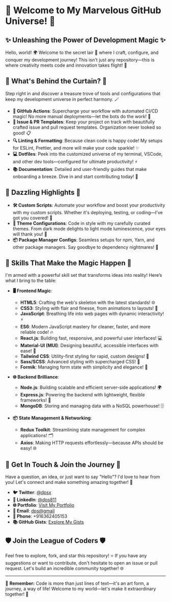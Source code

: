 # 🌟 **Welcome to My Marvelous GitHub Universe!** 🌟

## ✨ **Unleashing the Power of Development Magic** ✨

Hello, world! 🌍 Welcome to the secret lair 🏰 where I craft, configure, and conquer my development journey! This isn't just any repository—this is where creativity meets code and innovation takes flight! 🚀

## 🎩 **What's Behind the Curtain?** 🎩

Step right in and discover a treasure trove of tools and configurations that keep my development universe in perfect harmony. 🪄

- **🚀 GitHub Actions**: Supercharge your workflow with automated CI/CD magic! No more manual deployments—let the bots do the work! 🤖
- **📝 Issue & PR Templates**: Keep your project on track with beautifully crafted issue and pull request templates. Organization never looked so good! 📋
- **🔍 Linting & Formatting**: Because clean code is happy code! My setups for ESLint, Prettier, and more will make your code sparkle! ✨
- **💻 Dotfiles**: Peek into the customized universe of my terminal, VSCode, and other dev tools—configured for ultimate productivity! ⚡
- **📚 Documentation**: Detailed and user-friendly guides that make onboarding a breeze. Dive in and start contributing today! 🚀

## 🌟 **Dazzling Highlights** 🌟

- **🛠️ Custom Scripts**: Automate your workflow and boost your productivity with my custom scripts. Whether it's deploying, testing, or coding—I've got you covered! 💪
- **🎨 Theme Configurations**: Code in style with my carefully curated themes. From dark mode delights to light mode luminescence, your eyes will thank you! 🌈
- **📦 Package Manager Configs**: Seamless setups for npm, Yarn, and other package managers. Say goodbye to dependency nightmares! 🌟

## 💼 **Skills That Make the Magic Happen** 💼

I'm armed with a powerful skill set that transforms ideas into reality! Here’s what I bring to the table:

- **🖥️ Frontend Magic**:  
  - **HTML5**: Crafting the web's skeleton with the latest standards! 🌐  
  - **CSS3**: Styling with flair and finesse, from animations to layouts! 🎨  
  - **JavaScript**: Breathing life into web pages with dynamic interactivity! ⚡  
  - **ES6**: Modern JavaScript mastery for cleaner, faster, and more reliable code! 🔥  
  - **React.js**: Building fast, responsive, and powerful user interfaces! 💻  
  - **Material-UI (MUI)**: Designing beautiful, accessible interfaces with ease! 🌟  
  - **Tailwind CSS**: Utility-first styling for rapid, custom designs! 💨  
  - **Sass/SCSS**: Advanced styling with supercharged CSS! 🚀  
  - **Formik**: Managing form state with simplicity and elegance! 📝  

- **🌐 Backend Brilliance**:  
  - **Node.js**: Building scalable and efficient server-side applications! 🌍  
  - **Express.js**: Powering the backend with lightweight, flexible frameworks! 🚀  
  - **MongoDB**: Storing and managing data with a NoSQL powerhouse! 🗄️  

- **📦 State Management & Networking**:  
  - **Redux Toolkit**: Streamlining state management for complex applications! 🗂️  
  - **Axios**: Making HTTP requests effortlessly—because APIs should be easy! 🌐  

## 🎉 **Get In Touch & Join the Journey** 🎉

Have a question, an idea, or just want to say "Hello"? I'd love to hear from you! Let's connect and make something amazing together! 💫

- **🐦 Twitter**: [@dpsx](https://x.com/dps2k811)
- **💼 LinkedIn**: [@dps811](https://linkedin.com/in/dps811)
- **🌐 Portfolio**: [Visit My Portfolio](https://dpshetty.netlify.app)
- **📧 Email**: [dps@gmail](mailto:dps2k811@gmail.com)
- **📱 Phone**: +916362405153
- **📚 GitHub Gists**: [Explore My Gists](https://tinyurl.com/yc8d7bmf)

## 🛡️ **Join the League of Coders** 🛡️

Feel free to explore, fork, and star this repository! ⭐ If you have any suggestions or want to contribute, don't hesitate to open an issue or pull request. Let's build an incredible community together! 🌐

---

🌟 **Remember:** Code is more than just lines of text—it's an art form, a journey, a way of life! Welcome to my world—let's make it extraordinary together! 🚀

<!---
🌟 dp-shetty/dp-shetty is a ✨ special ✨ repository because its `README.md` (this file) appears on my GitHub profile. 🎉
🚀 You can click the Preview link to take a peek at the magic happening here! 🪄
--->
